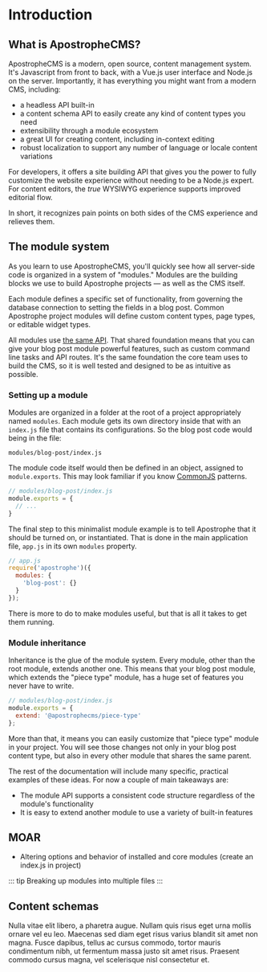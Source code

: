# Introduction

## What is ApostropheCMS?

ApostropheCMS is a modern, open source, content management system. It's Javascript from front to back, with a Vue.js user interface and Node.js on the server. Importantly, it has everything you might want from a modern CMS, including:

- a headless API built-in
- a content schema API to easily create any kind of content types you need
- extensibility through a module ecosystem
- a great UI for creating content, including in-context editing
- robust localization to support any number of language or locale content variations

For developers, it offers a site building API that gives you the power to fully customize the website experience without needing to be a Node.js expert. For content editors, the _true_ WYSIWYG experience supports improved editorial flow.

In short, it recognizes pain points on both sides of the CMS experience and relieves them.

## The module system

As you learn to use ApostropheCMS, you'll quickly see how all server-side code is organized in a system of "modules." Modules are the building blocks we use to build Apostrophe projects — as well as the CMS itself.

Each module defines a specific set of functionality, from governing the database connection to setting the fields in a blog post. Common Apostrophe project modules will define custom content types, page types, or editable widget types.

All modules use [the same API](/reference/module-api/). That shared foundation means that you can give your blog post module powerful features, such as custom command line tasks and API routes. It's the same foundation the core team uses to build the CMS, so it is well tested and designed to be as intuitive as possible.

### Setting up a module

Modules are organized in a folder at the root of a project appropriately named `modules`. Each module gets its own directory inside that with an `index.js` file that contains its configurations. So the blog post code would being in the file:

```
modules/blog-post/index.js
```

The module code itself would then be defined in an object, assigned to `module.exports`. This may look familiar if you know [CommonJS](https://nodejs.org/api/modules.html#modules_modules_commonjs_modules) patterns.

```javascript
// modules/blog-post/index.js
module.exports = {
  // ...
}
```

The final step to this minimalist module example is to tell Apostrophe that it should be turned on, or instantiated. That is done in the main application file, `app.js` in its own `modules` property.

```js
// app.js
require('apostrophe')({
  modules: {
    'blog-post': {}
  }
});
```

There is more to do to make modules useful, but that is all it takes to get them running.

### Module inheritance

Inheritance is the glue of the module system. Every module, other than the root module, extends another one. This means that your blog post module, which extends the "piece type" module, has a huge set of features you never have to write.

```javascript
// modules/blog-post/index.js
module.exports = {
  extend: '@apostrophecms/piece-type'
};
```

More than that, it means you can easily customize that "piece type" module in your project. You will see those changes not only in your blog post content type, but also in every other module that shares the same parent.

The rest of the documentation will include many specific, practical examples of these ideas. For now a couple of main takeaways are:
  - The module API supports a consistent code structure regardless of the module's functionality
  - It is easy to extend another module to use a variety of built-in features

## MOAR
- Altering options and behavior of installed and core modules (create an index.js in project)

::: tip
Breaking up modules into multiple files
:::

## Content schemas

Nulla vitae elit libero, a pharetra augue. Nullam quis risus eget urna mollis ornare vel eu leo. Maecenas sed diam eget risus varius blandit sit amet non magna. Fusce dapibus, tellus ac cursus commodo, tortor mauris condimentum nibh, ut fermentum massa justo sit amet risus. Praesent commodo cursus magna, vel scelerisque nisl consectetur et.
